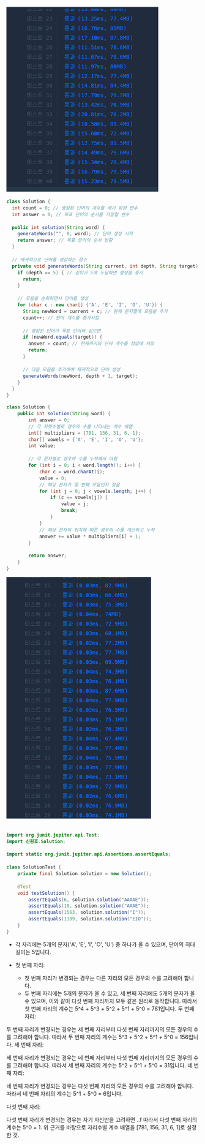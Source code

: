 
![img.png](img.png)
```java
class Solution {
  int count = 0; // 생성된 단어의 개수를 세기 위한 변수
  int answer = 0; // 목표 단어의 순서를 저장할 변수

  public int solution(String word) {
    generateWords("", 0, word); // 단어 생성 시작
    return answer; // 목표 단어의 순서 반환
  }

  // 재귀적으로 단어를 생성하는 함수
  private void generateWords(String current, int depth, String target) {
    if (depth == 5) { // 깊이가 5에 도달하면 생성을 중지
      return;
    }

    // 모음을 순회하면서 단어를 생성
    for (char c : new char[] {'A', 'E', 'I', 'O', 'U'}) {
      String newWord = current + c; // 현재 문자열에 모음을 추가
      count++; // 단어 개수를 증가시킴

      // 생성된 단어가 목표 단어와 같으면
      if (newWord.equals(target)) {
        answer = count; // 현재까지의 단어 개수를 정답에 저장
        return;
      }

      // 다음 모음을 추가하여 재귀적으로 단어 생성
      generateWords(newWord, depth + 1, target);
    }
  }
}
```


```java
class Solution {
    public int solution(String word) {
        int answer = 0;
        // 각 자릿수별로 경우의 수를 나타내는 계수 배열
        int[] multipliers = {781, 156, 31, 6, 1};
        char[] vowels = {'A', 'E', 'I', 'O', 'U'};
        int value;

        // 각 문자별로 경우의 수를 누적해서 더함
        for (int i = 0; i < word.length(); i++) {
            char c = word.charAt(i);
            value = 0;
            // 해당 문자가 몇 번째 모음인지 찾음
            for (int j = 0; j < vowels.length; j++) {
                if (c == vowels[j]) {
                    value = j;
                    break;
                }
            }
            // 해당 문자의 위치에 따른 경우의 수를 계산하고 누적
            answer += value * multipliers[i] + 1;
        }

        return answer;
    }
}
```

![img_1.png](img_1.png)

```java

import org.junit.jupiter.api.Test;
import 신원호.Solution;

import static org.junit.jupiter.api.Assertions.assertEquals;

class SolutionTest {
    private final Solution solution = new Solution();

    @Test
    void testSolution() {
        assertEquals(6, solution.solution("AAAAE"));
        assertEquals(10, solution.solution("AAAE"));
        assertEquals(1563, solution.solution("I"));
        assertEquals(1189, solution.solution("EIO"));
    }
}

```
- 각 자리에는 5개의 문자('A', 'E', 'I', 'O', 'U') 중 하나가 올 수 있으며, 단어의 최대 길이는 5입니다.

- 첫 번째 자리:

  - 첫 번째 자리가 변경되는 경우는 다른 자리의 모든 경우의 수를 고려해야 합니다.
  - 두 번째 자리에는 5개의 문자가 올 수 있고, 세 번째 자리에도 5개의 문자가 올 수 있으며, 이와 같이 다섯 번째 자리까지 모두 같은 원리로 동작합니다.
  따라서 첫 번째 자리의 계수는 5^4 + 5^3 + 5^2 + 5^1 + 5^0 = 781입니다.
  두 번째 자리:

두 번째 자리가 변경되는 경우는 세 번째 자리부터 다섯 번째 자리까지의 모든 경우의 수를 고려해야 합니다.
따라서 두 번째 자리의 계수는 5^3 + 5^2 + 5^1 + 5^0 = 156입니다.
세 번째 자리:

세 번째 자리가 변경되는 경우는 네 번째 자리부터 다섯 번째 자리까지의 모든 경우의 수를 고려해야 합니다.
따라서 세 번째 자리의 계수는 5^2 + 5^1 + 5^0 = 31입니다.
네 번째 자리:

네 번째 자리가 변경되는 경우는 다섯 번째 자리의 모든 경우의 수를 고려해야 합니다.
따라서 네 번째 자리의 계수는 5^1 + 5^0 = 6입니다.


다섯 번째 자리:

다섯 번째 자리가 변경되는 경우는 자기 자신만을 고려하면 ..f
따라서 다섯 번째 자리의 계수는 5^0 = 1.
위 근거를 바탕으로 자리수별 계수 배열을 [781, 156, 31, 6, 1]로 설정한 것.